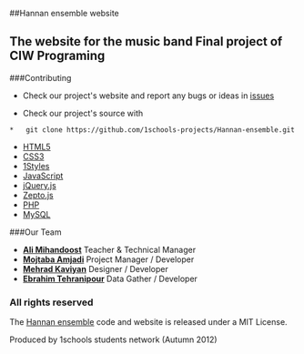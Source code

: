 ##Hannan ensemble website

The website for the music band
Final project of CIW Programing
-----------------------
###Contributing

* Check our project's website and report any bugs or ideas in [issues](https://github.com/1schools-projects/Hannan-ensemble/issues)

* Check our project's source with
```
*   git clone https://github.com/1schools-projects/Hannan-ensemble.git
```


* [HTML5](http://ali.md/wiki/html5)
* [CSS3](http://ali.md/css3ref)
* [1Styles](http://ali.md/1styles)
* [JavaScript](http://ali.md/wiki/javascript)
* [jQuery.js](http://ali.md/jquery.js)
* [Zepto.js](http://ali.md/zepto.js)
* [PHP](http://ali.md/php/)
* [MySQL](http://ali.md/wiki/mysql)




###Our Team
* [**Ali Mihandoost**](http://github.com/AliMD) Teacher & Technical Manager
* [**Mojtaba Amjadi**](https://github.com/mojiAm) Project Manager / Developer
* [**Mehrad Kaviyan**](https://github.com/mkdesign) Designer / Developer
* [**Ebrahim Tehranipour**](https://github.com/etp1711) Data Gather / Developer


### All rights reserved ###
The [Hannan ensemble](http://www.hananensemble.ir) code and website is released under a MIT License.

Produced by 1schools students network (Autumn 2012)

